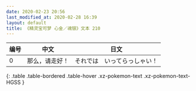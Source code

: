 ```yaml
---
date: 2020-02-23 20:56
last_modified_at: 2020-02-28 16:39
layout: default
title: 《精灵宝可梦 心金／魂银》文本 210
---
```

| 编号 | 中文 | 日文 |
| ---- | ---- | ---- |
| 0 | 那么，请走好！ | それでは　いってらっしゃい！ |
{: .table .table-bordered .table-hover .xz-pokemon-text .xz-pokemon-text-HGSS }